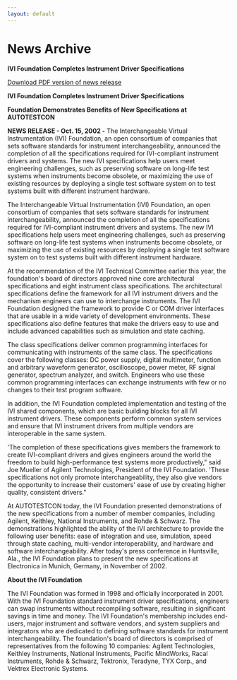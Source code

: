 ```yaml
---
layout: default
---
```

# News Archive



**IVI Foundation Completes Instrument Driver Specifications**

[Download PDF version of news release](../docs/press_releases/oct_2002/IVIOct2002Release.pdf)

**IVI Foundation Completes Instrument Driver Specifications**

**Foundation Demonstrates Benefits of New Specifications at
AUTOTESTCON**

**NEWS RELEASE - Oct. 15, 2002 -** The Interchangeable Virtual
Instrumentation (IVI) Foundation, an open consortium of companies that
sets software standards for instrument interchangeability, announced the
completion of all the specifications required for IVI-compliant
instrument drivers and systems. The new IVI specifications help users
meet engineering challenges, such as preserving software on long-life
test systems when instruments become obsolete, or maximizing the use of
existing resources by deploying a single test software system on to test
systems built with different instrument hardware.

The Interchangeable Virtual Instrumentation (IVI) Foundation, an open
consortium of companies that sets software standards for instrument
interchangeability, announced the completion of all the specifications
required for IVI-compliant instrument drivers and systems. The new IVI
specifications help users meet engineering challenges, such as
preserving software on long-life test systems when instruments become
obsolete, or maximizing the use of existing resources by deploying a
single test software system on to test systems built with different
instrument hardware.

At the recommendation of the IVI Technical Committee earlier this year,
the foundation's board of directors approved nine core architectural
specifications and eight instrument class specifications. The
architectural specifications define the framework for all IVI instrument
drivers and the mechanism engineers can use to interchange instruments.
The IVI Foundation designed the framework to provide C or COM driver
interfaces that are usable in a wide variety of development
environments. These specifications also define features that make the
drivers easy to use and include advanced capabilities such as simulation
and state caching.

The class specifications deliver common programming interfaces for
communicating with instruments of the same class. The specifications
cover the following classes: DC power supply, digital multimeter,
function and arbitrary waveform generator, oscilloscope, power meter, RF
signal generator, spectrum analyzer, and switch. Engineers who use these
common programming interfaces can exchange instruments with few or no
changes to their test program software.

In addition, the IVI Foundation completed implementation and testing of
the IVI shared components, which are basic building blocks for all IVI
instrument drivers. These components perform common system services and
ensure that IVI instrument drivers from multiple vendors are
interoperable in the same system.

'The completion of these specifications gives members the framework to
create IVI-compliant drivers and gives engineers around the world the
freedom to build high-performance test systems more productively," said
Joe Mueller of Agilent Technologies, President of the IVI Foundation.
'These specifications not only promote interchangeability, they also
give vendors the opportunity to increase their customers' ease of use by
creating higher quality, consistent drivers."

At AUTOTESTCON today, the IVI Foundation presented demonstrations of the
new specifications from a number of member companies, including Agilent,
Keithley, National Instruments, and Rohde & Schwarz. The demonstrations
highlighted the ability of the IVI architecture to provide the following
user benefits: ease of integration and use, simulation, speed through
state caching, multi-vendor interoperability, and hardware and software
interchangeability. After today's press conference in Huntsville, Ala.,
the IVI Foundation plans to present the new specifications at
Electronica in Munich, Germany, in November of 2002.

**About the IVI Foundation**

The IVI Foundation was formed in 1998 and officially incorporated in
2001. With the IVI Foundation standard instrument driver specifications,
engineers can swap instruments without recompiling software, resulting
in significant savings in time and money. The IVI Foundation's
membership includes end-users, major instrument and software vendors,
and system suppliers and integrators who are dedicated to defining
software standards for instrument interchangeability. The foundation's
board of directors is comprised of representatives from the following 10
companies: Agilent Technologies, Keithley Instruments, National
Instruments, Pacific MindWorks, Racal Instruments, Rohde & Schwarz,
Tektronix, Teradyne, TYX Corp., and Vektrex Electronic Systems.
